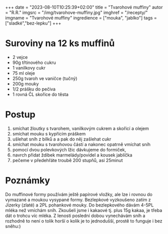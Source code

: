 +++
date = "2023-08-10T10:25:39+02:00"
title = "Tvarohové muffiny"
autor = "R.R."
imgsrc = "/img/tvarohove-muffiny.jpg"
imghref = "/recepty/"
imgname = "Tvarohové muffiny"
ingredience = ["mouka", "jablko"]
tags = ["sladké","bez-lepku"]
+++

# Suroviny na 12 ks muffinů

- 2 vejce
- 90g třtinového cukru
- 1 vanilkovy cukr
- 75 ml oleje
- 250g tvaroh ve vaničce (tučný)
- 200g mouky
- 1/2 prášku do pečiva
- 1 rovná ČL skořice do těsta

# Postup

1. smíchat žloutky s tvarohem, vanilkovým cukrem a skořicí a olejem 
2. smíchat mouku s kypřícím práškem
3. ušlehat sníh z bílků a a pak do něj zašlehat cukr
4. smíchat mouku s tvarohovou částí a nakonec opatrně vmíchat sníh
4. pomocí dvou polevkových lžic dávkujeme do formiček, 
5. navrch přidat ždibek marmelády/povidel a kousek jablíčka 
6. pečeme v předehřáte troubě 200 stupňů, asi 25minut 





# Poznámky
Do muffinové formy používám ještě papírové vložky, ale lze i rovnou do vymazané a moukou vysypané formy.
Bezlepkové vyzkoušeno zatím z Jizerky (zlaté) a 2PL pohankové mouky. Do bezlepkového dávám 4-5PL mléka než vmíchám sníh. 
Zkoušeli jsme i kakaové tj. plus 15g kakaa, je třeba dát o trohcu víc mléka.
Z lenosti poslední dobou vynechávám sníh a rozhodně to není o tolik horší o kolik je to jednodušší, prostě to funguje i bez sněhu:)

<!--
-->

